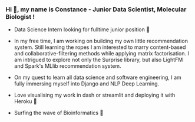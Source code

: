 ### Hi 👋, my name is Constance - Junior Data Scientist, Molecular Biologist !

<!--
**constancemaurer/constancemaurer** is a ✨ _special_ ✨ repository because its `README.md` (this file) appears on your GitHub profile.

Here are some ideas to get you started:

- 🔭 I’m currently working on ...
- 🌱 I’m currently learning ...
- 👯 I’m looking to collaborate on ...
- 🤔 I’m looking for help with ...
- 💬 Ask me about ...
- 📫 How to reach me: ...
- 😄 Pronouns: ...
- ⚡ Fun fact: ...
-->

* Data Science Intern looking for fulltime junior position 🌱

* In my free time, I am working on building my own little recommendation system. Still learning the ropes I am interested to marry content-based and collaborative-filtering methods while applying matrix factorisation. I am intrigued to explore not only the Surprise library, but also LightFM and Spark's MLlib recommendation system.
 
* On my quest to learn all data science and software engineering, I am fully immersing myself into Django and NLP Deep Learning.

* Love visualising my work in dash or streamlit and deploying it with Heroku 🔭

* Surfing the wave of Bioinformatics 👯
